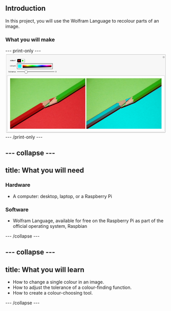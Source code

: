 ## Introduction

In this project, you will use the Wolfram Language to recolour parts of an image.

### What you will make

--- print-only ---
![Complete project](images/CompleteRecolouration.png)
--- /print-only ---

--- collapse ---
---
title: What you will need
---
### Hardware

+ A computer: desktop, laptop, or a Raspberry Pi

### Software

+ Wolfram Language, available for free on the Raspberry Pi as part of the official operating system, Raspbian

--- /collapse ---

--- collapse ---
---
title: What you will learn
---

+ How to change a single colour in an image.
+ How to adjust the tolerance of a colour-finding function.
+ How to create a colour-choosing tool.

--- /collapse ---